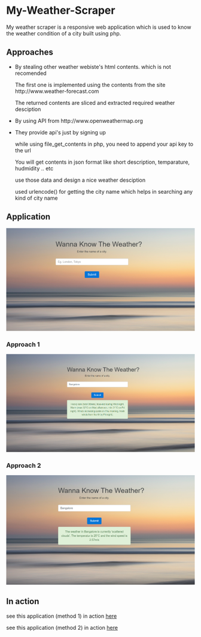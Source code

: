 # My-Weather-Scraper
My weather scraper is a responsive web application which is used to know the weather condition of a city built using php.

<h2>Approaches</h2>

<ul>
  <li>By stealing other weather webiste's html contents. which is not recomended</li>
  
  <p>The first one is implemented using the contents from the site http://www.weather-forecast.com <p>
  
  <p> The returned contents are sliced and extracted required weather desciption </p>
  
  <li> By using API from http://www.openweathermap.org<li>
  
  <p>They provide api's just by signing up </p>
  
  <p>while using file_get_contents in php, you need to append your api key to the url </p>
  
  <p> You will get contents in json format like short description, temparature, hudmidity .. etc </p>
  
  <p> use those data and design a nice weather desciption </p>
  
  <p> used urlencode() for getting the city name which helps in searching any kind of city name </p>
  
</ul>  
  <h2>Application</h2>

<img src = "php2.png" alt ="website-image">
 
  <h3>Approach 1 </h3>
  
  <img src = "php3.png" alt ="website-image">

  <h3>Approach 2</h3>
  
  <img src = "php4.png" alt ="website-image">
  
<h2>In action </h2>

<p> see this application (method 1) in action <a href="http://jayasampathwebhosting-com.stackstaging.com/projects/weather-scraper/method1/">here </a></p>
  


<p> see this application (method 2) in action <a href="http://jayasampathwebhosting-com.stackstaging.com/projects/weather-scraper/method2/">here </a></p>
